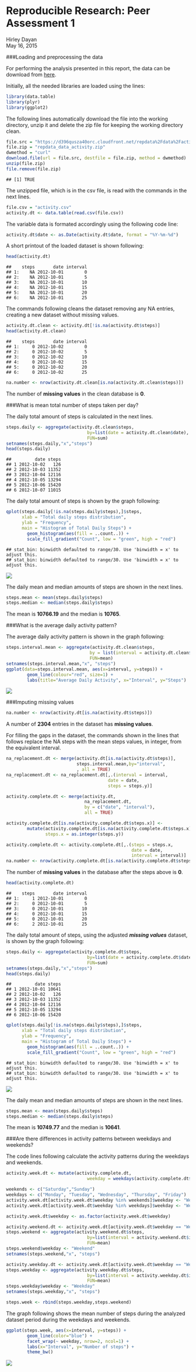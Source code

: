 # Reproducible Research: Peer Assessment 1
Hirley Dayan  
May 16, 2015  

###Loading and preprocessing the data

For performing the analysis presented in this report, the data can be download 
from [here](https://d396qusza40orc.cloudfront.net/repdata%2Fdata%2Factivity.zip).

Initially, all the needed libraries are loaded using the lines:


```r
library(data.table)
library(plyr)
library(ggplot2)
```

The following lines automatically download the file into the working directory, 
unzip it and delete the zip file for keeping the working directory clean.


```r
file.src = "https://d396qusza40orc.cloudfront.net/repdata%2Fdata%2Factivity.zip"
file.zip = "repdata_data_activity.zip"
dwmethod = "curl"
download.file(url = file.src, destfile = file.zip, method = dwmethod)
unzip(file.zip)
file.remove(file.zip)
```

```
## [1] TRUE
```

The unzipped file, which is in the csv file, is read with the commands in the next 
lines.


```r
file.csv = "activity.csv"
activity.dt <- data.table(read.csv(file.csv))
```

The variable data is formated accordingly using the following code line:


```r
activity.dt$date <- as.Date(activity.dt$date, format = "%Y-%m-%d")
```

A short printout of the loaded dataset is shown following:


```r
head(activity.dt)
```

```
##    steps       date interval
## 1:    NA 2012-10-01        0
## 2:    NA 2012-10-01        5
## 3:    NA 2012-10-01       10
## 4:    NA 2012-10-01       15
## 5:    NA 2012-10-01       20
## 6:    NA 2012-10-01       25
```

The commands following cleans the dataset removing any NA entries, creating 
a new dataset without missing values.


```r
activity.dt.clean <- activity.dt[!is.na(activity.dt$steps)]
head(activity.dt.clean)
```

```
##    steps       date interval
## 1:     0 2012-10-02        0
## 2:     0 2012-10-02        5
## 3:     0 2012-10-02       10
## 4:     0 2012-10-02       15
## 5:     0 2012-10-02       20
## 6:     0 2012-10-02       25
```

```r
na.number <- nrow(activity.dt.clean[is.na(activity.dt.clean$steps)])
```

The number of **missing values** in the clean database is **0**.

###What is mean total number of steps taken per day?

The daily total amount of steps is calculated in the next lines.


```r
steps.daily <- aggregate(activity.dt.clean$steps, 
                               by=list(date = activity.dt.clean$date), 
                               FUN=sum)
setnames(steps.daily,"x","steps")
head(steps.daily)
```

```
##         date steps
## 1 2012-10-02   126
## 2 2012-10-03 11352
## 3 2012-10-04 12116
## 4 2012-10-05 13294
## 5 2012-10-06 15420
## 6 2012-10-07 11015
```

The daily total amount of steps is shown by the graph following:


```r
qplot(steps.daily[!is.na(steps.daily$steps),]$steps, 
      xlab = "Total daily steps distribution",
      ylab = "Frequency",
      main = "Histogram of Total Daily Steps") +
        geom_histogram(aes(fill = ..count..)) +
        scale_fill_gradient("Count", low = "green", high = "red")
```

```
## stat_bin: binwidth defaulted to range/30. Use 'binwidth = x' to adjust this.
## stat_bin: binwidth defaulted to range/30. Use 'binwidth = x' to adjust this.
```

![](PA1_template_files/figure-html/unnamed-chunk-8-1.png) 

The daily mean and median amounts of steps are shown in the next lines.


```r
steps.mean <- mean(steps.daily$steps)
steps.median <- median(steps.daily$steps)
```

The mean is **10766.19** and the median is 
**10765**.

###What is the average daily activity pattern?

The average daily activity pattern is shown in the graph following:


```r
steps.interval.mean <- aggregate(activity.dt.clean$steps, 
                                by = list(interval = activity.dt.clean$interval),
                                FUN=mean)
setnames(steps.interval.mean,"x", "steps")
ggplot(data=steps.interval.mean, aes(x=interval, y=steps)) + 
        geom_line(colour="red", size=1) + 
        labs(title="Average Daily Activity", x="Interval", y="Steps")
```

![](PA1_template_files/figure-html/unnamed-chunk-10-1.png) 

###Imputing missing values


```r
na.number <- nrow(activity.dt[is.na(activity.dt$steps)])
```

A number of **2304** entries in the dataset has **missing values**.

For filling the gaps in the dataset, the commands shown in the lines that follows 
replace the NA steps with the mean steps values, in integer, from the equivalent 
interval.


```r
na_replacement.dt <- merge(activity.dt[is.na(activity.dt$steps)],
                           steps.interval.mean,by="interval",
                           , all = TRUE)
na_replacement.dt <- na_replacement.dt[,.(interval = interval,
                                       date = date,
                                       steps = steps.y)]

activity.complete.dt <- merge(activity.dt,
                              na_replacement.dt,
                              by = c("date", "interval"), 
                              all = TRUE)

activity.complete.dt[is.na(activity.complete.dt$steps.x)] <- 
        mutate(activity.complete.dt[is.na(activity.complete.dt$steps.x)],
               steps.x = as.integer(steps.y))

activity.complete.dt <- activity.complete.dt[,.(steps = steps.x,
                                                date = date, 
                                                interval = interval)]
na.number <- nrow(activity.complete.dt[is.na(activity.complete.dt$steps)])
```

The number of **missing values** in the database after the steps above is 
**0**.


```r
head(activity.complete.dt)
```

```
##    steps       date interval
## 1:     1 2012-10-01        0
## 2:     0 2012-10-01        5
## 3:     0 2012-10-01       10
## 4:     0 2012-10-01       15
## 5:     0 2012-10-01       20
## 6:     2 2012-10-01       25
```

The daily total amount of steps, using the adjusted ***missing values*** dataset,
is shown by the graph following:


```r
steps.daily <- aggregate(activity.complete.dt$steps, 
                               by=list(date = activity.complete.dt$date), 
                               FUN=sum)
setnames(steps.daily,"x","steps")
head(steps.daily)
```

```
##         date steps
## 1 2012-10-01 10641
## 2 2012-10-02   126
## 3 2012-10-03 11352
## 4 2012-10-04 12116
## 5 2012-10-05 13294
## 6 2012-10-06 15420
```

```r
qplot(steps.daily[!is.na(steps.daily$steps),]$steps, 
      xlab = "Total daily steps distribution",
      ylab = "Frequency",
      main = "Histogram of Total Daily Steps") +
        geom_histogram(aes(fill = ..count..)) +
        scale_fill_gradient("Count", low = "green", high = "red")
```

```
## stat_bin: binwidth defaulted to range/30. Use 'binwidth = x' to adjust this.
## stat_bin: binwidth defaulted to range/30. Use 'binwidth = x' to adjust this.
```

![](PA1_template_files/figure-html/unnamed-chunk-14-1.png) 

The daily mean and median amounts of steps are shown in the next lines.


```r
steps.mean <- mean(steps.daily$steps)
steps.median <- median(steps.daily$steps)
```

The mean is **10749.77** and the median is 
**10641**.

###Are there differences in activity patterns between weekdays and weekends?

The code lines following calculate the activity patterns during the weekdays 
and weekends.


```r
activity.week.dt <- mutate(activity.complete.dt,
                               weekday = weekdays(activity.complete.dt$date))

weekends <- c("Saturday","Sunday")
weekdays <- c("Monday", "Tuesday", "Wednesday", "Thursday", "Friday")
activity.week.dt[activity.week.dt$weekday %in% weekends]$weekday <- "Weekend"
activity.week.dt[activity.week.dt$weekday %in% weekdays]$weekday <- "Weekday"

activity.week.dt$weekday <- as.factor(activity.week.dt$weekday)

activity.weekend.dt <- activity.week.dt[activity.week.dt$weekday == "Weekend"]
steps.weekend <- aggregate(activity.weekend.dt$steps, 
                               by=list(interval = activity.weekend.dt$interval), 
                               FUN=mean)
steps.weekend$weekday <- "Weekend"
setnames(steps.weekend,"x", "steps")

activity.weekday.dt <- activity.week.dt[activity.week.dt$weekday == "Weekday"]
steps.weekday <- aggregate(activity.weekday.dt$steps, 
                               by=list(interval = activity.weekday.dt$interval), 
                               FUN=mean)
steps.weekday$weekday <- "Weekday"
setnames(steps.weekday,"x", "steps")

steps.week <- rbind(steps.weekday,steps.weekend)
```

The graph following shows the mean number of steps during the analyzed dataset 
period during the weekdays and weekends.


```r
ggplot(steps.week, aes(x=interval, y=steps)) + 
        geom_line(color="blue") + 
        facet_wrap(~ weekday, nrow=2, ncol=1) +
        labs(x="Interval", y="Number of steps") +
        theme_bw()
```

![](PA1_template_files/figure-html/unnamed-chunk-17-1.png) 

